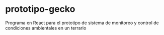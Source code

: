 # prototipo-gecko
Programa en React para el prototipo de sistema de monitoreo y control de condiciones ambientales en un terrario 

